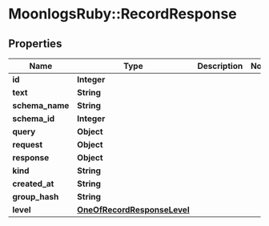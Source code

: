 # MoonlogsRuby::RecordResponse

## Properties
Name | Type | Description | Notes
------------ | ------------- | ------------- | -------------
**id** | **Integer** |  | 
**text** | **String** |  | 
**schema_name** | **String** |  | 
**schema_id** | **Integer** |  | 
**query** | **Object** |  | 
**request** | **Object** |  | 
**response** | **Object** |  | 
**kind** | **String** |  | 
**created_at** | **String** |  | 
**group_hash** | **String** |  | 
**level** | [**OneOfRecordResponseLevel**](OneOfRecordResponseLevel.md) |  | 

